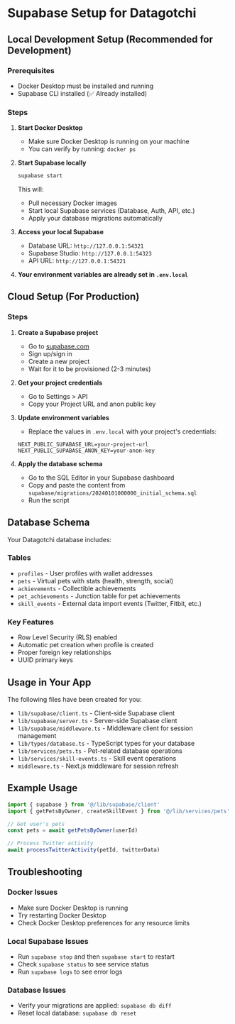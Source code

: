 # Supabase Setup for Datagotchi

## Local Development Setup (Recommended for Development)

### Prerequisites
- Docker Desktop must be installed and running
- Supabase CLI installed (✅ Already installed)

### Steps

1. **Start Docker Desktop**
   - Make sure Docker Desktop is running on your machine
   - You can verify by running: `docker ps`

2. **Start Supabase locally**
   ```bash
   supabase start
   ```
   This will:
   - Pull necessary Docker images
   - Start local Supabase services (Database, Auth, API, etc.)
   - Apply your database migrations automatically

3. **Access your local Supabase**
   - Database URL: `http://127.0.0.1:54321`
   - Supabase Studio: `http://127.0.0.1:54323`
   - API URL: `http://127.0.0.1:54321`

4. **Your environment variables are already set in `.env.local`**

## Cloud Setup (For Production)

### Steps

1. **Create a Supabase project**
   - Go to [supabase.com](https://supabase.com)
   - Sign up/sign in
   - Create a new project
   - Wait for it to be provisioned (2-3 minutes)

2. **Get your project credentials**
   - Go to Settings > API
   - Copy your Project URL and anon public key

3. **Update environment variables**
   - Replace the values in `.env.local` with your project's credentials:
   ```env
   NEXT_PUBLIC_SUPABASE_URL=your-project-url
   NEXT_PUBLIC_SUPABASE_ANON_KEY=your-anon-key
   ```

4. **Apply the database schema**
   - Go to the SQL Editor in your Supabase dashboard
   - Copy and paste the content from `supabase/migrations/20240101000000_initial_schema.sql`
   - Run the script

## Database Schema

Your Datagotchi database includes:

### Tables
- `profiles` - User profiles with wallet addresses
- `pets` - Virtual pets with stats (health, strength, social)
- `achievements` - Collectible achievements
- `pet_achievements` - Junction table for pet achievements
- `skill_events` - External data import events (Twitter, Fitbit, etc.)

### Key Features
- Row Level Security (RLS) enabled
- Automatic pet creation when profile is created
- Proper foreign key relationships
- UUID primary keys

## Usage in Your App

The following files have been created for you:

- `lib/supabase/client.ts` - Client-side Supabase client
- `lib/supabase/server.ts` - Server-side Supabase client
- `lib/supabase/middleware.ts` - Middleware client for session management
- `lib/types/database.ts` - TypeScript types for your database
- `lib/services/pets.ts` - Pet-related database operations
- `lib/services/skill-events.ts` - Skill event operations
- `middleware.ts` - Next.js middleware for session refresh

## Example Usage

```typescript
import { supabase } from '@/lib/supabase/client'
import { getPetsByOwner, createSkillEvent } from '@/lib/services/pets'

// Get user's pets
const pets = await getPetsByOwner(userId)

// Process Twitter activity
await processTwitterActivity(petId, twitterData)
```

## Troubleshooting

### Docker Issues
- Make sure Docker Desktop is running
- Try restarting Docker Desktop
- Check Docker Desktop preferences for any resource limits

### Local Supabase Issues
- Run `supabase stop` and then `supabase start` to restart
- Check `supabase status` to see service status
- Run `supabase logs` to see error logs

### Database Issues
- Verify your migrations are applied: `supabase db diff`
- Reset local database: `supabase db reset` 